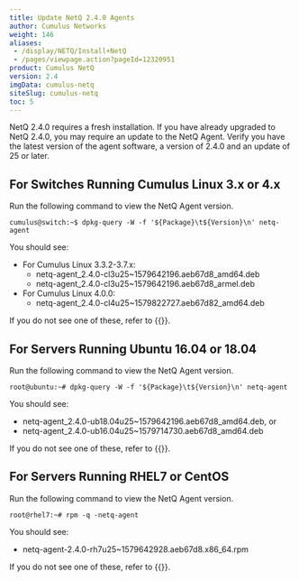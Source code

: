 ```yaml
---
title: Update NetQ 2.4.0 Agents
author: Cumulus Networks
weight: 146
aliases:
 - /display/NETQ/Install+NetQ
 - /pages/viewpage.action?pageId=12320951
product: Cumulus NetQ
version: 2.4
imgData: cumulus-netq
siteSlug: cumulus-netq
toc: 5
---
```

NetQ 2.4.0 requires a fresh installation. If you have already upgraded to NetQ 2.4.0, you may require an update to the NetQ Agent. Verify you have the latest version of the agent software, a version of 2.4.0 and an update of 25 or later.

## For Switches Running Cumulus Linux 3.x or 4.x

Run the following command to view the NetQ Agent version.

```
cumulus@switch:~$ dpkg-query -W -f '${Package}\t${Version}\n' netq-agent
```

You should see:

- For Cumulus Linux 3.3.2-3.7.x:
    - netq-agent_2.4.0-cl3u25~1579642196.aeb67d8_amd64.deb
    - netq-agent_2.4.0-cl3u25~1579642196.aeb67d8_armel.deb
- For Cumulus Linux 4.0.0:
    - netq-agent_2.4.0-cl4u25~1579822727.aeb67d82_amd64.deb

If you do not see one of these, refer to {{<link title="Upgrade NetQ Agents on Cumulus Linux Switches">}}.

## For Servers Running Ubuntu 16.04 or 18.04

Run the following command to view the NetQ Agent version.

```
root@ubuntu:~# dpkg-query -W -f '${Package}\t${Version}\n' netq-agent
```

You should see:

- netq-agent_2.4.0-ub18.04u25~1579642196.aeb67d8_amd64.deb, or
- netq-agent_2.4.0-ub16.04u25~1579714730.aeb67d8_amd64.deb

If you do not see one of these, refer to {{<link title="Upgrade NetQ Agents on Ubuntu Servers">}}.

## For Servers Running RHEL7 or CentOS

Run the following command to view the NetQ Agent version.

```
root@rhel7:~# rpm -q -netq-agent
```

You should see:

- netq-agent-2.4.0-rh7u25~1579642928.aeb67d8.x86_64.rpm

If you do not see one of these, refer to {{<link title="Upgrade NetQ Agents on RHEL or CentOS Servers">}}.
